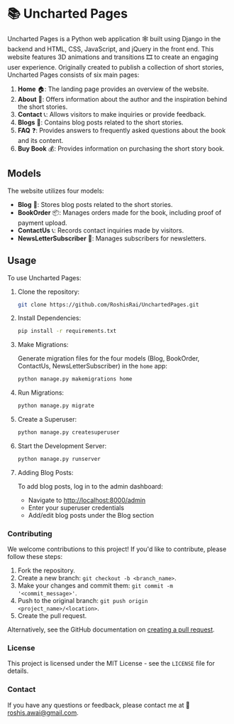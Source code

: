 # 📚 Uncharted Pages

Uncharted Pages is a Python web application 🕸️ built using Django in the backend and HTML, CSS, JavaScript, and jQuery in the front end. This website features 3D animations and transitions 🎞️ to create an engaging user experience. Originally created to publish a collection of short stories, Uncharted Pages consists of six main pages:

1. **Home** 🏠: The landing page provides an overview of the website.
2. **About** 📖: Offers information about the author and the inspiration behind the short stories.
3. **Contact** 📞: Allows visitors to make inquiries or provide feedback.
4. **Blogs** 📝: Contains blog posts related to the short stories.
5. **FAQ** ❓: Provides answers to frequently asked questions about the book and its content.
6. **Buy Book** 💰: Provides information on purchasing the short story book.

## Models

The website utilizes four models:

- **Blog** 📝: Stores blog posts related to the short stories.
- **BookOrder** 📦: Manages orders made for the book, including proof of payment upload.
- **ContactUs** 📞: Records contact inquiries made by visitors.
- **NewsLetterSubscriber** 📧: Manages subscribers for newsletters.

## Usage

To use Uncharted Pages:

1. Clone the repository:

    ```bash
    git clone https://github.com/RoshisRai/UnchartedPages.git
    ```

2. Install Dependencies:
    ```bash
    pip install -r requirements.txt
    ```

3. Make Migrations:

    Generate migration files for the four models (Blog, BookOrder, ContactUs, NewsLetterSubscriber) in the `home` app:
    ```bash
    python manage.py makemigrations home
    ```

4. Run Migrations:

    ```bash
    python manage.py migrate
    ```

5. Create a Superuser:

    ```bash
    python manage.py createsuperuser
    ```

6. Start the Development Server:

    ```bash
    python manage.py runserver
    ```

7. Adding Blog Posts:

    To add blog posts, log in to the admin dashboard:
    - Navigate to [http://localhost:8000/admin](http://localhost:8000/admin)
    - Enter your superuser credentials
    - Add/edit blog posts under the Blog section

### Contributing

We welcome contributions to this project! If you'd like to contribute, please follow these steps:

1. Fork the repository.
2. Create a new branch: `git checkout -b <branch_name>`.
3. Make your changes and commit them: `git commit -m '<commit_message>'`.
4. Push to the original branch: `git push origin <project_name>/<location>`.
5. Create the pull request.

Alternatively, see the GitHub documentation on [creating a pull request](https://docs.github.com/en/pull-requests/collaborating-with-pull-requests/proposing-changes-to-your-work-with-pull-requests/creating-a-pull-request).

### License

This project is licensed under the MIT License - see the `LICENSE` file for details.

### Contact

If you have any questions or feedback, please contact me at 📧 roshis.awai@gmail.com.
